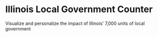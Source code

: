 # Illinois Local Government Counter

Visualize and personalize the impact of Illinois' 7,000 units of local government
